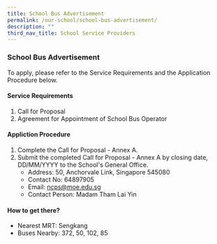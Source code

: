 ```yaml
---
title: School Bus Advertisement
permalink: /our-school/school-bus-advertisement/
description: ""
third_nav_title: School Service Providers
---
```

### School Bus Advertisement

To apply, please refer to the Service Requirements and the Application Procedure below.

#### Service Requirements

1. Call for Proposal
2. Agreement for Appointment of School Bus Operator

#### Appliction Procedure

1. Complete the Call for Proposal - Annex A.
2. Submit the completed Call for Proposal - Annex A by closing date, DD/MM/YYYY to the School's General Office.
	*  Address: 50, Anchorvale Link, Singapore 545080
	*  Contact No: 64897905
	*  Email: ncps@moe.edu.sg
	*  Contact Person: Madam Tham Lai Yin

#### How to get there?

* Nearest MRT: Sengkang
* Buses Nearby: 372, 50, 102, 85